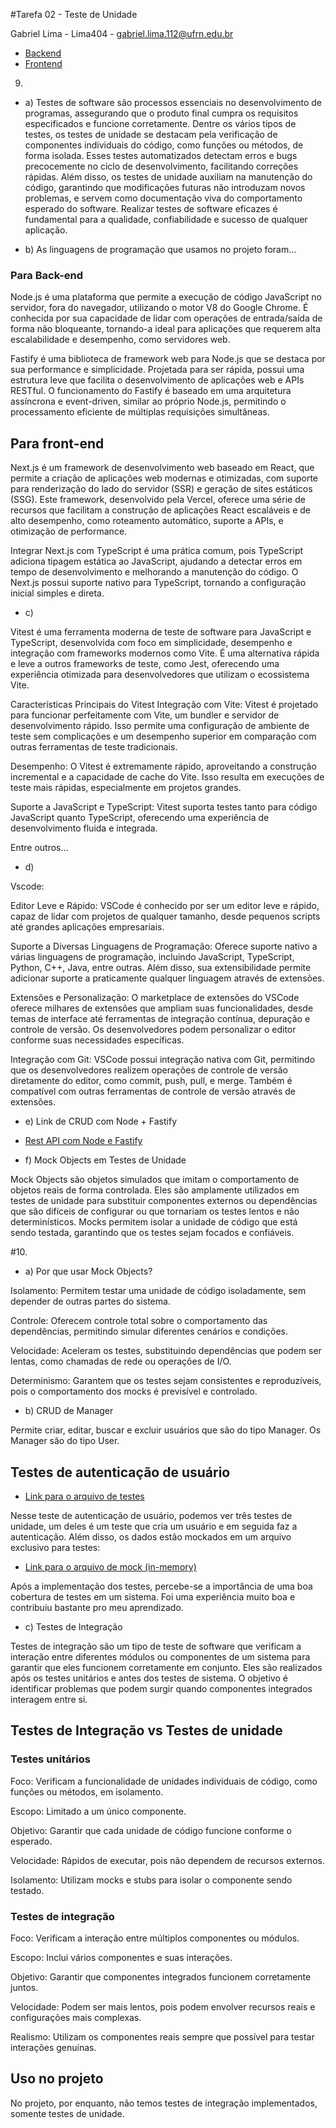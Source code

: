 #Tarefa 02 - Teste de Unidade

Gabriel Lima - Lima404 - gabriel.lima.112@ufrn.edu.br

* [Backend](https://github.com/leonardobezrr/sig-estoque-back-end)
* [Frontend](https://github.com/leonardobezrr/sig-estoque-front-end)

9.
- a) Testes de software são processos essenciais no desenvolvimento de programas, assegurando que o produto final cumpra os requisitos especificados e funcione corretamente. Dentre os vários tipos de testes, os testes de unidade se destacam pela verificação de componentes individuais do código, como funções ou métodos, de forma isolada. Esses testes automatizados detectam erros e bugs precocemente no ciclo de desenvolvimento, facilitando correções rápidas. Além disso, os testes de unidade auxiliam na manutenção do código, garantindo que modificações futuras não introduzam novos problemas, e servem como documentação viva do comportamento esperado do software. Realizar testes de software eficazes é fundamental para a qualidade, confiabilidade e sucesso de qualquer aplicação.

- b) As linguagens de programação que usamos no projeto foram...

### Para Back-end

Node.js é uma plataforma que permite a execução de código JavaScript no servidor, fora do navegador, utilizando o motor V8 do Google Chrome. É conhecida por sua capacidade de lidar com operações de entrada/saída de forma não bloqueante, tornando-a ideal para aplicações que requerem alta escalabilidade e desempenho, como servidores web.

Fastify é uma biblioteca de framework web para Node.js que se destaca por sua performance e simplicidade. Projetada para ser rápida, possui uma estrutura leve que facilita o desenvolvimento de aplicações web e APIs RESTful. O funcionamento do Fastify é baseado em uma arquitetura assíncrona e event-driven, similar ao próprio Node.js, permitindo o processamento eficiente de múltiplas requisições simultâneas.

## Para front-end

Next.js é um framework de desenvolvimento web baseado em React, que permite a criação de aplicações web modernas e otimizadas, com suporte para renderização do lado do servidor (SSR) e geração de sites estáticos (SSG). Este framework, desenvolvido pela Vercel, oferece uma série de recursos que facilitam a construção de aplicações React escaláveis e de alto desempenho, como roteamento automático, suporte a APIs, e otimização de performance.

Integrar Next.js com TypeScript é uma prática comum, pois TypeScript adiciona tipagem estática ao JavaScript, ajudando a detectar erros em tempo de desenvolvimento e melhorando a manutenção do código. O Next.js possui suporte nativo para TypeScript, tornando a configuração inicial simples e direta.


- c) 

Vitest é uma ferramenta moderna de teste de software para JavaScript e TypeScript, desenvolvida com foco em simplicidade, desempenho e integração com frameworks modernos como Vite. É uma alternativa rápida e leve a outros frameworks de teste, como Jest, oferecendo uma experiência otimizada para desenvolvedores que utilizam o ecossistema Vite.

Características Principais do Vitest
Integração com Vite: Vitest é projetado para funcionar perfeitamente com Vite, um bundler e servidor de desenvolvimento rápido. Isso permite uma configuração de ambiente de teste sem complicações e um desempenho superior em comparação com outras ferramentas de teste tradicionais.

Desempenho: O Vitest é extremamente rápido, aproveitando a construção incremental e a capacidade de cache do Vite. Isso resulta em execuções de teste mais rápidas, especialmente em projetos grandes.

Suporte a JavaScript e TypeScript: Vitest suporta testes tanto para código JavaScript quanto TypeScript, oferecendo uma experiência de desenvolvimento fluida e integrada. 

Entre outros...

- d)

Vscode:

Editor Leve e Rápido: VSCode é conhecido por ser um editor leve e rápido, capaz de lidar com projetos de qualquer tamanho, desde pequenos scripts até grandes aplicações empresariais.

Suporte a Diversas Linguagens de Programação: Oferece suporte nativo a várias linguagens de programação, incluindo JavaScript, TypeScript, Python, C++, Java, entre outras. Além disso, sua extensibilidade permite adicionar suporte a praticamente qualquer linguagem através de extensões.

Extensões e Personalização: O marketplace de extensões do VSCode oferece milhares de extensões que ampliam suas funcionalidades, desde temas de interface até ferramentas de integração contínua, depuração e controle de versão. Os desenvolvedores podem personalizar o editor conforme suas necessidades específicas.

Integração com Git: VSCode possui integração nativa com Git, permitindo que os desenvolvedores realizem operações de controle de versão diretamente do editor, como commit, push, pull, e merge. Também é compatível com outras ferramentas de controle de versão através de extensões.

- e) Link de CRUD com Node + Fastify

* [Rest API com Node e Fastify](https://www.youtube.com/watch?v=E6mZSJFozvM)

- f) Mock Objects em Testes de Unidade

Mock Objects são objetos simulados que imitam o comportamento de objetos reais de forma controlada. Eles são amplamente utilizados em testes de unidade para substituir componentes externos ou dependências que são difíceis de configurar ou que tornariam os testes lentos e não determinísticos. Mocks permitem isolar a unidade de código que está sendo testada, garantindo que os testes sejam focados e confiáveis.

#10.

- a) Por que usar Mock Objects?

Isolamento: Permitem testar uma unidade de código isoladamente, sem depender de outras partes do sistema.

Controle: Oferecem controle total sobre o comportamento das dependências, permitindo simular diferentes cenários e condições.

Velocidade: Aceleram os testes, substituindo dependências que podem ser lentas, como chamadas de rede ou operações de I/O.

Determinismo: Garantem que os testes sejam consistentes e reproduzíveis, pois o comportamento dos mocks é previsível e controlado.

- b) CRUD de Manager

Permite criar, editar, buscar e excluir usuários que são do tipo Manager. Os Manager são do tipo User.

## Testes de autenticação de usuário

* [Link para o arquivo de testes](https://github.com/leonardobezrr/sig-estoque-back-end/blob/dev/src/services/user/authenticate-user.test.ts)

Nesse teste de autenticação de usuário, podemos ver três testes de unidade, um deles é um teste que cria um usuário e em seguida faz a autenticação. Além disso, os dados estão mockados em um arquivo exclusivo para testes:

* [Link para o arquivo de mock (in-memory)](https://github.com/leonardobezrr/sig-estoque-back-end/blob/dev/src/repositories/in-memory/in-memory-users-repository.ts)

Após a implementação dos testes, percebe-se a importância de uma boa cobertura de testes em um sistema. Foi uma experiência muito boa e contribuiu bastante pro meu aprendizado.


- c) Testes de Integração

Testes de integração são um tipo de teste de software que verificam a interação entre diferentes módulos ou componentes de um sistema para garantir que eles funcionem corretamente em conjunto. Eles são realizados após os testes unitários e antes dos testes de sistema. O objetivo é identificar problemas que podem surgir quando componentes integrados interagem entre si.

## Testes de Integração vs Testes de unidade

### Testes unitários

Foco: Verificam a funcionalidade de unidades individuais de código, como funções ou métodos, em isolamento.

Escopo: Limitado a um único componente.

Objetivo: Garantir que cada unidade de código funcione conforme o esperado.

Velocidade: Rápidos de executar, pois não dependem de recursos externos.

Isolamento: Utilizam mocks e stubs para isolar o componente sendo testado.

### Testes de integração

Foco: Verificam a interação entre múltiplos componentes ou módulos.

Escopo: Inclui vários componentes e suas interações.

Objetivo: Garantir que componentes integrados funcionem corretamente juntos.

Velocidade: Podem ser mais lentos, pois podem envolver recursos reais e configurações mais complexas.

Realismo: Utilizam os componentes reais sempre que possível para testar interações genuínas.

## Uso no projeto

No projeto, por enquanto, não temos testes de integração implementados, somente testes de unidade.